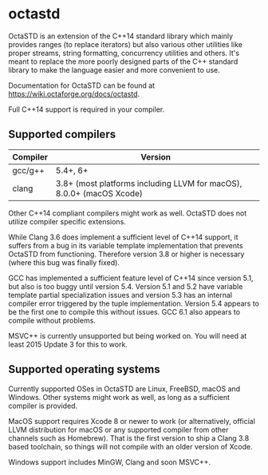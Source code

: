 # octastd

OctaSTD is an extension of the C++14 standard library which mainly provides
ranges (to replace iterators) but also various other utilities like proper
streams, string formatting, concurrency utilities and others. It's meant
to replace the more poorly designed parts of the C++ standard library to
make the language easier and more convenient to use.

Documentation for OctaSTD can be found at https://wiki.octaforge.org/docs/octastd.

Full C++14 support is required in your compiler.

## Supported compilers

Compiler | Version
-------- | -------
gcc/g++  | 5.4+, 6+
clang    | 3.8+ (most platforms including LLVM for macOS), 8.0.0+ (macOS Xcode)

Other C++14 compliant compilers might work as well. OctaSTD does not utilize
compiler specific extensions.

While Clang 3.6 does implement a sufficient level of C++14 support, it suffers
from a bug in its variable template implementation that prevents OctaSTD from
functioning. Therefore version 3.8 or higher is necessary (where this bug was
finally fixed).

GCC has implemented a sufficient feature level of C++14 since version 5.1, but
also is too buggy until version 5.4. Version 5.1 and 5.2 have variable template
partial specialization issues and version 5.3 has an internal compiler error
triggered by the tuple implementation. Version 5.4 appears to be the first one
to compile this without issues. GCC 6.1 also appears to compile without problems.

MSVC++ is currently unsupported but being worked on. You will need at least
2015 Update 3 for this to work.

## Supported operating systems

Currently supported OSes in OctaSTD are Linux, FreeBSD, macOS and Windows. Other
systems might work as well, as long as a sufficient compiler is provided.

MacOS support requires Xcode 8 or newer to work (or alternatively, official
LLVM distribution for macOS or any supported compiler from other channels
such as Homebrew). That is the first version to ship a Clang 3.8 based
toolchain, so things will not compile with an older version of Xcode.

Windows support includes MinGW, Clang and soon MSVC++.